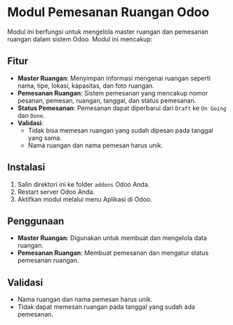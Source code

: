 # Modul Pemesanan Ruangan Odoo

Modul ini berfungsi untuk mengelola master ruangan dan pemesanan ruangan dalam sistem Odoo. Modul ini mencakup:

## Fitur
- **Master Ruangan**: Menyimpan informasi mengenai ruangan seperti nama, tipe, lokasi, kapasitas, dan foto ruangan.
- **Pemesanan Ruangan**: Sistem pemesanan yang mencakup nomor pesanan, pemesan, ruangan, tanggal, dan status pemesanan.
- **Status Pemesanan**: Pemesanan dapat diperbarui dari `Draft` ke `On Going` dan `Done`.
- **Validasi**: 
  - Tidak bisa memesan ruangan yang sudah dipesan pada tanggal yang sama.
  - Nama ruangan dan nama pemesan harus unik.
  
## Instalasi

1. Salin direktori ini ke folder `addons` Odoo Anda.
2. Restart server Odoo Anda.
3. Aktifkan modul melalui menu Aplikasi di Odoo.

## Penggunaan
- **Master Ruangan**: Digunakan untuk membuat dan mengelola data ruangan.
- **Pemesanan Ruangan**: Membuat pemesanan dan mengatur status pemesanan ruangan.

## Validasi
- Nama ruangan dan nama pemesan harus unik.
- Tidak dapat memesan ruangan pada tanggal yang sudah ada pemesanan.